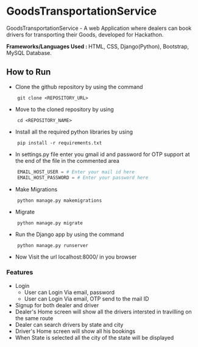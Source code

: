 # **GoodsTransportationService**
GoodsTransportationService - A web Application where dealers can book drivers for transporting their Goods, developed for Hackathon.

<strong>Frameworks/Languages Used : </strong> HTML, CSS, Django(Python), Bootstrap, MySQL Database.

## **How to Run**

* Clone the github repository by using the command
```shell
    git clone <REPOSITORY_URL>
```
* Move to the cloned repository by using
```shell
    cd <REPOSITORY_NAME>
```
* Install all the required python libraries by using
```shell
    pip install -r requirements.txt
```
* In settings.py file enter you gmail id and password for OTP support at the end of the file in the commented area
```python
    EMAIL_HOST_USER = # Enter your mail id here
    EMAIL_HOST_PASSWORD = # Enter your password here
```
* Make Migrations
```shell
    python manage.py makemigrations
```
* Migrate
```shell
    python manage.py migrate
```
* Run the Django app by using the command
```shell
    python manage.py runserver
```
* Now Visit the url localhost:8000/ in you browser

### **Features**
- Login
  - User can Login Via email, password
  - User can Login Via email, OTP send to the mail ID
- Signup for both dealer and driver
- Dealer's Home screen will show all the drivers intersted in travilling on the same route
- Dealer can search drivers by state and city
- Driver's Home screen will show all his bookings
- When State is selected all the city of the state will be displayed
